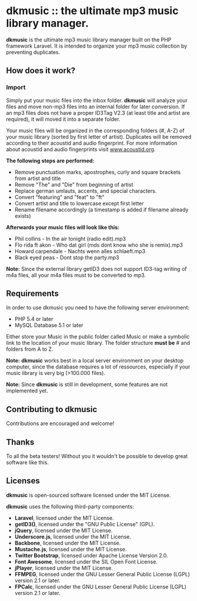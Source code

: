 # dkmusic :: the ultimate mp3 music library manager.
**dkmusic** is the ultimate mp3 music library manager built on the PHP framework Laravel. It is intended to organize your mp3 music collection by preventing duplicates.

## How does it work?

### Import
Simply put your music files into the inbox folder.
**dkmusic** will analyze your files and move non-mp3 files into an internal folder for later conversion.
If an mp3 files does not have a proper ID3Tag V2.3 (at least title and artist are required), it will moved it into a separate folder. 

Your music files will be organized in the corresponding folders (#, A-Z) of your music library (sorted by first letter of artist).
Duplicates will be removed according to their acoustid and audio fingerprint.
For more information about acoustid and audio fingerprints visit www.acoustid.org.

**The following steps are performed:**
- Remove punctuation marks, apostrophes, curly and square brackets from artist and title
- Remove "The" and "Die" from beginning of artist
- Replace german umlauts, accents, and special characters.
- Convert "featuring" and "feat" to "ft"
- Convert artist and title to lowercase except first letter
- Rename filename accordingly (a timestamp is added if filename already exists)

**Afterwards your music files will look like this:**
- Phil collins - In the air tonight (radio edit).mp3
- Flo rida ft akon - Who dat girl (mds dont know who she is remix).mp3
- Howard carpendale - Nachts wenn alles schlaeft.mp3
- Black eyed peas - Dont stop the party.mp3

**Note:** Since the external library getID3 does not support ID3-tag writing of m4a files,
all your m4a files must to be converted to mp3.


## Requirements
In order to use dkmusic you need to have the following server environment:
- PHP 5.4 or later
- MySQL Database 5.1 or later

Either store your Music in the public folder called Music or make a symbolic link to the location of your music library.
The folder structure **must be** # and folders from A to Z.

**Note:** **dkmusic** works best in a local server environment on your desktop computer, since the database requires a lot of ressources, especially if your music library is very big (>100.000 files).

**Note:** Since **dkmusic** is still in development, some features are not implemented yet.

## Contributing to dkmusic
Contributions are encouraged and welcome!


## Thanks
To all the beta testers! Without you it wouldn't be possible to develop great software like this.


## Licenses
**dkmusic** is open-sourced software licensed under the MIT License.

**dkmusic** uses the following third-party components:
- **Laravel**, licensed under the MIT License.
- **getID3()**, licensed under the "GNU Public License" (GPL).
- **jQuery**, licensed under the MIT License.
- **Underscore.js**, licensed under the MIT License.
- **Backbone**, licensed under the MIT License.
- **Mustache.js**, licensed under the MIT License.
- **Twitter Bootstrap**, licensed under Apache License Version 2.0.
- **Font Awesome**, licensed under the SIL Open Font License.
- **jPlayer**, licensed under the MIT License.
- **FFMPEG**, licensed under the GNU Lesser General Public License (LGPL) version 2.1 or later.
- **FPCalc**, licensed under the GNU Lesser General Public License (LGPL) version 2.1 or later.
